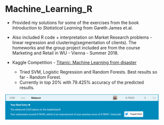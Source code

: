 # Machine_Learning_R

* Provided my solutions for some of the exercises from the book *Introduction to Statistical Learning* from Gareth James et.al.

* Also included R code + interpretation on Market Research problems - linear regression and clustering(segmentation of clients). The homeworks and the group project included are from the course Marketing and Retail in WU - Vienna - Summer 2018.

* Kaggle Competition - [Titanic: Machine Learning from disaster](https://www.kaggle.com/c/titanic)
  * Tried SVM, Logistic Regression and Random Forests. Best results so far - Random Forest.
  * Currently in top 20% with 79.425% accuracy of the predicted results.
 
![kaggle](/kaggle_titanic2.PNG)

